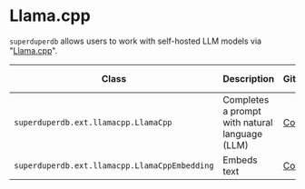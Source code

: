 # Llama.cpp


`superduperdb` allows users to work with self-hosted LLM models via "[Llama.cpp](https://github.com/ggerganov/llama.cpp)".

| Class | Description | GitHub | API-docs |
| --- | --- | --- | --- |
| `superduperdb.ext.llamacpp.LlamaCpp` | Completes a prompt with natural language (LLM) | [Code](https://github.com/SuperDuperDB/superduperdb/blob/main/superduperdb/ext/llamacpp/model.py) | [Docs](/docs/api/ext/llamacpp/model#llamacpp) |
| `superduperdb.ext.llamacpp.LlamaCppEmbedding` | Embeds text | [Code](https://github.com/SuperDuperDB/superduperdb/blob/main/superduperdb/ext/llamacpp/model.py) | [Docs](/docs/api/ext/llamacpp/model#llamacppembedding) |